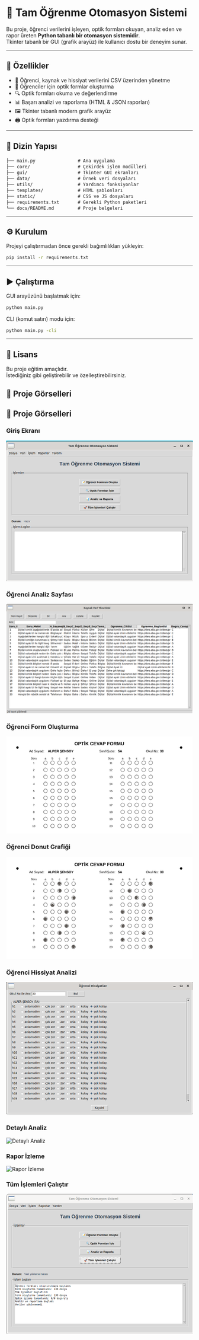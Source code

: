 # 📘 Tam Öğrenme Otomasyon Sistemi

Bu proje, öğrenci verilerini işleyen, optik formları okuyan, analiz eden ve rapor üreten **Python tabanlı bir otomasyon sistemidir**.  
Tkinter tabanlı bir GUI (grafik arayüz) ile kullanıcı dostu bir deneyim sunar.

---

## 🚀 Özellikler
- 📂 Öğrenci, kaynak ve hissiyat verilerini CSV üzerinden yönetme  
- 📝 Öğrenciler için optik formlar oluşturma  
- 🔍 Optik formları okuma ve değerlendirme  
- 📊 Başarı analizi ve raporlama (HTML & JSON raporları)  
- 🖼️ Tkinter tabanlı modern grafik arayüz  
- 🖨️ Optik formları yazdırma desteği  

---

## 📂 Dizin Yapısı
```
├── main.py                # Ana uygulama
├── core/                  # Çekirdek işlem modülleri
├── gui/                   # Tkinter GUI ekranları
├── data/                  # Örnek veri dosyaları
├── utils/                 # Yardımcı fonksiyonlar
├── templates/             # HTML şablonları
├── static/                # CSS ve JS dosyaları
├── requirements.txt       # Gerekli Python paketleri
└── docs/README.md         # Proje belgeleri
```

---

## ⚙️ Kurulum

Projeyi çalıştırmadan önce gerekli bağımlılıkları yükleyin:

```bash
pip install -r requirements.txt
```

---

## ▶️ Çalıştırma

GUI arayüzünü başlatmak için:

```bash
python main.py
```

CLI (komut satırı) modu için:

```bash
python main.py -cli
```

---

## 📑 Lisans
Bu proje eğitim amaçlıdır.  
İstediğiniz gibi geliştirebilir ve özelleştirebilirsiniz.
## 📸 Proje Görselleri

## 📸 Proje Görselleri

### Giriş Ekranı
![Giriş Ekranı](Giris.png)

### Öğrenci Analiz Sayfası
![Öğrenci Analiz](Ogrenci.png)

### Öğrenci Form Oluşturma
![Öğrenci Form Oluşturma](Ogrenci_Form_Olustur.png)

### Öğrenci Donut Grafiği
![Öğrenci Donut Grafiği](Ogrenci_Donut.png)

### Öğrenci Hissiyat Analizi
![Öğrenci Hissiyat Analizi](Ogrenci_Hissiyat.png)

### Detaylı Analiz
![Detaylı Analiz](Detayli_Analiz.png)

### Rapor İzleme
![Rapor İzleme](Rapor_İzle.png)

### Tüm İşlemleri Çalıştır
![Tüm İşlemleri Çalıştır](Tum_islemleri_calistir.png)
